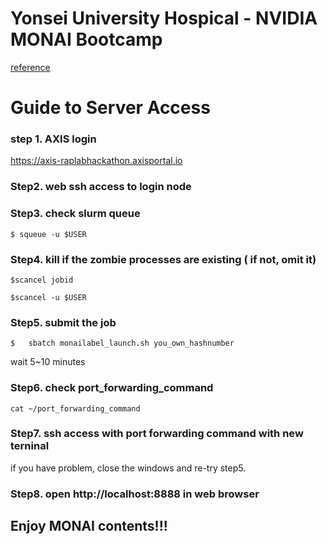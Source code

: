# Yonsei University Hospical - NVIDIA MONAI Bootcamp

[reference](https://github.com/yhgon/bootcamp_kr/tree/main/2022/11_Yonsei_Monai)

# Guide to Server Access

### step 1. AXIS login 
https://axis-raplabhackathon.axisportal.io

### Step2. web ssh access to login node 

### Step3. check slurm queue
```
$ squeue -u $USER
```

### Step4. kill if the zombie processes are  existing ( if not, omit it) 
```
$scancel jobid
```
```
$scancel -u $USER
```

### Step5. submit the job
```
$   sbatch monailabel_launch.sh you_own_hashnumber
```

wait 5~10 minutes 

### Step6. check port_forwarding_command 

```
cat ~/port_forwarding_command
```

### Step7. ssh access with port forwarding command with new terninal 
if you have problem, close the windows and re-try step5. 


### Step8. open http://localhost:8888 in web browser


## Enjoy  MONAI contents!!!

